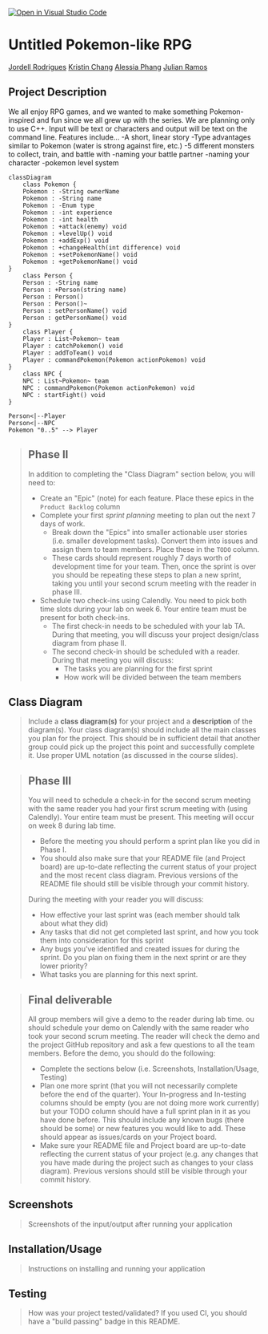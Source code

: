 [![Open in Visual Studio Code](https://classroom.github.com/assets/open-in-vscode-c66648af7eb3fe8bc4f294546bfd86ef473780cde1dea487d3c4ff354943c9ae.svg)](https://classroom.github.com/online_ide?assignment_repo_id=8913306&assignment_repo_type=AssignmentRepo)
 
 # Untitled Pokemon-like RPG
 [Jordell Rodrigues](https://github.com/rjordell)
 [Kristin Chang](https://github.com/itskristnn)
 [Alessia Phang](https://github.com/aphan079)
 [Julian Ramos](https://github.com/jramo165)

## Project Description
 We all enjoy RPG games, and we wanted to make something Pokemon-inspired and fun since we all grew up with the series.
 We are planning only to use C++.
 Input will be text or characters and output will be text on the command line.
 Features include...
 -A short, linear story
 -Type advantages similar to Pokemon (water is strong against fire, etc.)
 -5 different monsters to collect, train, and battle with
 -naming your battle partner
 -naming your character
 -pokemon level system

```mermaid
classDiagram
    class Pokemon {
    Pokemon : -String ownerName
    Pokemon : -String name
    Pokemon : -Enum type
    Pokemon : -int experience
    Pokemon : -int health
    Pokemon : +attack(enemy) void
    Pokemon : +levelUp() void
    Pokemon : +addExp() void
    Pokemon : +changeHealth(int difference) void
    Pokemon : +setPokemonName() void
    Pokemon : +getPokemonName() void
}
    class Person {
    Person : -String name
    Person : +Person(string name)
    Person : Person()
    Person : Person()~
    Person : setPersonName() void
    Person : getPersonName() void
}
    class Player {
    Player : List~Pokemon~ team
    Player : catchPokemon() void
    Player : addToTeam() void
    Player : commandPokemon(Pokemon actionPokemon) void
}
    class NPC {
    NPC : List~Pokemon~ team
    NPC : commandPokemon(Pokemon actionPokemon) void
    NPC : startFight() void
}

Person<|--Player
Person<|--NPC
Pokemon "0..5" --> Player

```

 > ## Phase II
 > In addition to completing the "Class Diagram" section below, you will need to:
 > * Create an "Epic" (note) for each feature. Place these epics in the `Product Backlog` column
 > * Complete your first *sprint planning* meeting to plan out the next 7 days of work.
 >   * Break down the "Epics" into smaller actionable user stories (i.e. smaller development tasks). Convert them into issues and assign them to team members. Place these in the `TODO` column.
 >   * These cards should represent roughly 7 days worth of development time for your team. Then, once the sprint is over you should be repeating these steps to plan a new sprint, taking you until your second scrum meeting with the reader in phase III.
 > * Schedule two check-ins using Calendly. You need to pick both time slots during your lab on week 6. Your entire team must be present for both check-ins.
 >   * The first check-in needs to be scheduled with your lab TA. During that meeting, you will discuss your project design/class diagram from phase II.
 >   * The second check-in should be scheduled with a reader. During that meeting you will discuss:
 >     * The tasks you are planning for the first sprint
 >     * How work will be divided between the team members
## Class Diagram
 > Include a **class diagram(s)** for your project and a **description** of the diagram(s). Your class diagram(s) should include all the main classes you plan for the project. This should be in sufficient detail that another group could pick up the project this point and successfully complete it. Use proper UML notation (as discussed in the course slides).
 
 > ## Phase III
 > You will need to schedule a check-in for the second scrum meeting with the same reader you had your first scrum meeting with (using Calendly). Your entire team must be present. This meeting will occur on week 8 during lab time.
 > * Before the meeting you should perform a sprint plan like you did in Phase I.
 > * You should also make sure that your README file (and Project board) are up-to-date reflecting the current status of your project and the most recent class diagram. Previous versions of the README file should still be visible through your commit history.
> 
> During the meeting with your reader you will discuss: 
 > * How effective your last sprint was (each member should talk about what they did)
 > * Any tasks that did not get completed last sprint, and how you took them into consideration for this sprint
 > * Any bugs you've identified and created issues for during the sprint. Do you plan on fixing them in the next sprint or are they lower priority?
 > * What tasks you are planning for this next sprint.

 
 > ## Final deliverable
 > All group members will give a demo to the reader during lab time. ou should schedule your demo on Calendly with the same reader who took your second scrum meeting. The reader will check the demo and the project GitHub repository and ask a few questions to all the team members. 
 > Before the demo, you should do the following:
 > * Complete the sections below (i.e. Screenshots, Installation/Usage, Testing)
 > * Plan one more sprint (that you will not necessarily complete before the end of the quarter). Your In-progress and In-testing columns should be empty (you are not doing more work currently) but your TODO column should have a full sprint plan in it as you have done before. This should include any known bugs (there should be some) or new features you would like to add. These should appear as issues/cards on your Project board.
 > * Make sure your README file and Project board are up-to-date reflecting the current status of your project (e.g. any changes that you have made during the project such as changes to your class diagram). Previous versions should still be visible through your commit history. 
 
 ## Screenshots
 > Screenshots of the input/output after running your application
 ## Installation/Usage
 > Instructions on installing and running your application
 ## Testing
 > How was your project tested/validated? If you used CI, you should have a "build passing" badge in this README.
 
